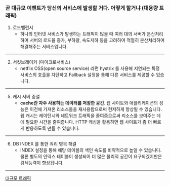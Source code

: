 ### 곧 대규모 이벤트가 당신의 서비스에 발생할 거다. 어떻게 할거냐 (대용량 트래픽)

1. 로드밸런서
    - 하나의 인터넷 서비스가 발생하는 트래픽이 많을 때 여러 대의 서버가 분산처리하여 서버의 로드율 증가, 부하량, 속도저하 등을 고려하여 적절히 분산처리하여 해결해주는 서비스입니다.

---
2. 서킷브레이커 (마이크로서비스)
    - netflix OSS(open source service) 라면 hystrix 를 사용해 지연되는 특정 서비스의 호출을 차단하고 Fallback 설정을 통해 다른 서비스를 제공할 수 있습니다.
---
5. 캐시 서버 증설
    - **cache란 자주 사용하는 데이터를 저장한 공간**. 웹 사이트와 애플리케이션의 성능은 이전에 가져온 리소스들을 재사용함으로써 현저하게 향상될 수 있습니다. 웹 캐시는 레이턴시와 네트워크 트래픽을 줄여줌으로써 리소스를 보여주는 데에 필요한 시간을 줄여줍니다. HTTP 캐싱을 활용하면 웹 사이트가 좀 더 빠르게 반응하도록 만들 수 있습니다.
---
6. DB INDEX 를 통한 쿼리 병목 해결
    - INDEX 설정을 통해 해당 테이블의 색인 속도를 비약적으로 높일 수 있습니다. 물론 별도의 인덱스 테이블이 생성되어 더 많은 물리적 공간이 요구되겠지만은 검색능력이 향상됩니다.
---

[대규모 트래픽](https://www.aladin.co.kr/shop/wproduct.aspx?ItemId=276041776)
